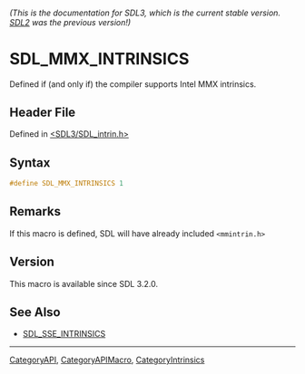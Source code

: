 ###### (This is the documentation for SDL3, which is the current stable version. [SDL2](https://wiki.libsdl.org/SDL2/) was the previous version!)
# SDL_MMX_INTRINSICS

Defined if (and only if) the compiler supports Intel MMX intrinsics.

## Header File

Defined in [<SDL3/SDL_intrin.h>](https://github.com/libsdl-org/SDL/blob/main/include/SDL3/SDL_intrin.h)

## Syntax

```c
#define SDL_MMX_INTRINSICS 1
```

## Remarks

If this macro is defined, SDL will have already included `<mmintrin.h>`

## Version

This macro is available since SDL 3.2.0.

## See Also

- [SDL_SSE_INTRINSICS](SDL_SSE_INTRINSICS)

----
[CategoryAPI](CategoryAPI), [CategoryAPIMacro](CategoryAPIMacro), [CategoryIntrinsics](CategoryIntrinsics)

